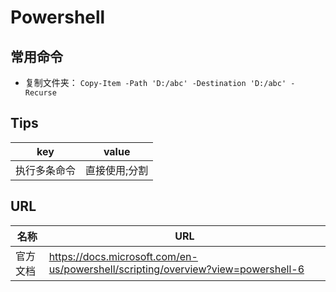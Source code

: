 # Powershell

## 常用命令

- 复制文件夹： `Copy-Item -Path 'D:/abc' -Destination 'D:/abc' -Recurse`

## Tips

| key          | value         |
|--------------|---------------|
| 执行多条命令 | 直接使用;分割 |

## URL

| 名称     | URL                                                                              |
|--------|----------------------------------------------------------------------------------|
| 官方文档 | https://docs.microsoft.com/en-us/powershell/scripting/overview?view=powershell-6 |
